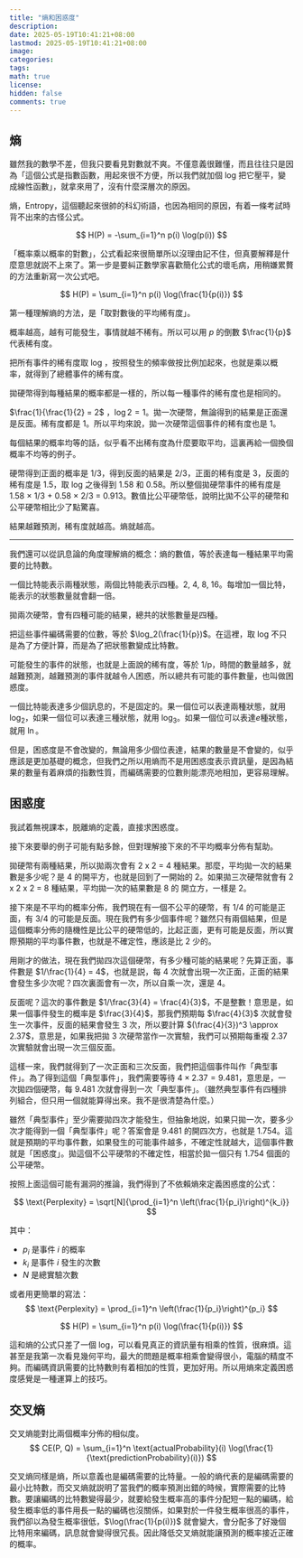 ```yaml
---
title: "熵和困惑度"
description: 
date: 2025-05-19T10:41:21+08:00
lastmod: 2025-05-19T10:41:21+08:00
image: 
categories: 
tags: 
math: true
license: 
hidden: false
comments: true
---
```


## 熵
雖然我的數學不差，但我只要看見對數就不爽。不僅意義很難懂，而且往往只是因為「這個公式是指數函數，用起來很不方便，所以我們就加個 log 把它壓平，變成線性函數」，就拿來用了，沒有什麼深層次的原因。

熵，Entropy，這個聽起來很帥的科幻術語，也因為相同的原因，有着一條考試時背不出來的古怪公式。

$$
H(P) = -\sum_{i=1}^n p(i) \log(p(i))
$$

「概率乘以概率的對數」，公式看起來很簡單所以沒理由記不住，但真要解釋是什麼意思就説不上來了。第一步是要糾正數學家喜歡簡化公式的壞毛病，用稍嫌累贅的方法重新寫一次公式吧。

$$
H(P) = \sum_{i=1}^n p(i) \log(\frac{1}{p(i)})
$$

第一種理解熵的方法，是「取對數後的平均稀有度」。

概率越高，越有可能發生，事情就越不稀有。所以可以用 $p$ 的倒數 $\frac{1}{p}$ 代表稀有度。

把所有事件的稀有度取 log ，按照發生的頻率做按比例加起來，也就是乘以概率，就得到了總體事件的稀有度。

拋硬幣得到每種結果的概率都是一樣的，所以每一種事件的稀有度也是相同的。

$\frac{1}{\frac{1}{2} = 2$ ，$\log 2 = 1$。拋一次硬幣，無論得到的結果是正面還是反面。稀有度都是 1。所以平均來說，拋一次硬幣這個事件的稀有度也是 1。

每個結果的概率均等的話，似乎看不出稀有度為什麼要取平均，這裏再給一個換個概率不均等的例子。

硬幣得到正面的概率是 1/3，得到反面的結果是 2/3，正面的稀有度是 3，反面的稀有度是 1.5，取 log 之後得到 1.58 和 0.58。所以整個拋硬幣事件的稀有度是 1.58 × 1/3 + 0.58 × 2/3 = 0.913。數值比公平硬幣低，說明比拋不公平的硬幣和公平硬幣相比少了點驚喜。

結果越難預測，稀有度就越高。熵就越高。

***

我們還可以從訊息論的角度理解熵的概念：熵的數值，等於表達每一種結果平均需要的比特數。

一個比特能表示兩種狀態，兩個比特能表示四種。2, 4, 8, 16。每增加一個比特，能表示的狀態數量就會翻一倍。

拋兩次硬幣，會有四種可能的結果，總共的狀態數量是四種。

把這些事件編碼需要的位數，等於 $\log_2(\frac{1}{p})$。在這裡，取 log 不只是為了方便計算，而是為了把狀態數變成比特數。

可能發生的事件的狀態，也就是上面說的稀有度，等於 1/p，時間的數量越多，就越難預測，越難預測的事件就越令人困惑，所以總共有可能的事件數量，也叫做困惑度。

一個比特能表達多少個訊息的，不是固定的。果一個位可以表達兩種狀態，就用 $\log_2$，如果一個位可以表達三種狀態，就用 $\log_3$。如果一個位可以表達$e$種狀態，就用 $\ln$。

但是，困惑度是不會改變的，無論用多少個位表達，結果的數量是不會變的，似乎應該是更加基礎的概念，但我們之所以用熵而不是用困惑度表示資訊量，是因為結果的數量有着麻煩的指數性質，而編碼需要的位數則能漂亮地相加，更容易理解。

## 困惑度

我試着無視課本，脱離熵的定義，直接求困惑度。

接下來要舉的例子可能有點多餘，但對理解接下來的不平均概率分佈有幫助。

拋硬幣有兩種結果，所以拋兩次會有 2 x 2 = 4 種結果。那麼，平均拋一次的結果數是多少呢？是 4 的開平方，也就是回到了一開始的 2。如果拋三次硬幣就會有 2 x 2 x 2 = 8 種結果，平均拋一次的結果數是 8 的 開立方，一樣是 2。

接下來是不平均的概率分佈，我們現在有一個不公平的硬幣，有 1/4 的可能是正面，有 3/4 的可能是反面。現在我們有多少個事件呢？雖然只有兩個結果，但是這個概率分佈的隨機性是比公平的硬幣低的，比起正面，更有可能是反面，所以實際預期的平均事件數，也就是不確定性，應該是比 2 少的。

用剛才的做法，現在我們拋四次這個硬幣，有多少種可能的結果呢？先算正面，事件數是 $1/\frac{1}{4} = 4$，也就是説，每 4 次就會出現一次正面，正面的結果會發生多少次呢？四次裏面會有一次，所以自乘一次，還是 $4$。

反面呢？這次的事件數是 $1/\frac{3}{4} = \frac{4}{3}$，不是整數！意思是，如果一個事件發生的概率是 $\frac{3}{4}$，那我們預期每 $\frac{4}{3}$ 次就會發生一次事件，反面的結果會發生 3 次，所以要計算 $(\frac{4}{3})^3 \approx 2.37$，意思是，如果我把拋 3 次硬幣當作一次實驗，我們可以預期每重複 2.37 次實驗就會出現一次三個反面。

這樣一來，我們就得到了一次正面和三次反面，我們把這個事件叫作「典型事件」。為了得到這個「典型事件」，我們需要等待 $4 \times 2.37 = 9.481$，意思是，一次拋四個硬幣，每 9.481 次就會得到一次「典型事件」。（雖然典型事件有四種排列組合，但只用一個就能算得出來。我不是很清楚為什麼。）

雖然「典型事件」至少需要拋四次才能發生，但抽象地説，如果只拋一次，要多少次才能得到一個「典型事件」呢？答案會是 9.481 的開四次方，也就是 1.754。這就是預期的平均事件數，如果發生的可能事件越多，不確定性就越大，這個事件數就是「困惑度」。拋這個不公平硬幣的不確定性，相當於拋一個只有 1.754 個面的公平硬幣。

按照上面這個可能有漏洞的推論，我們得到了不依賴熵來定義困惑度的公式：

$$
\text{Perplexity} = \sqrt[N]{\prod_{i=1}^n \left(\frac{1}{p_i}\right)^{k_i}}
$$

其中：
- $p_i$ 是事件 $i$ 的概率
- $k_i$ 是事件 $i$ 發生的次數
- $N$ 是總實驗次數

或者用更簡單的寫法：
$$
\text{Perplexity} = \prod_{i=1}^n \left(\frac{1}{p_i}\right)^{p_i}
$$

$$
H(P) = \sum_{i=1}^n p(i) \log(\frac{1}{p(i)})
$$

這和熵的公式只差了一個 log，可以看見真正的資訊量有相乘的性質，很麻煩。這甚至是我第一次看見幾何平均，最大的問題是概率相乘會變得很小，電腦的精度不夠。而編碼資訊需要的比特數則有着相加的性質，更加好用。所以用熵來定義困惑度感覺是一種運算上的技巧。

## 交叉熵
交叉熵能對比兩個概率分佈的相似度。
$$
CE(P, Q) = \sum_{i=1}^n \text{actualProbability}(i) \log(\frac{1}{\text{predictionProbability}(i)})
$$

交叉熵同樣是熵，所以意義也是編碼需要的比特量。一般的熵代表的是編碼需要的最小比特數，而交叉熵就説明了當我們的概率預測出錯的時候，實際需要的比特數。要讓編碼的比特數變得最少，就要給發生概率高的事件分配短一點的編碼，給發生概率低的事件用長一點的編碼也沒關係，如果對於一件發生概率很高的事件，我們卻以為發生概率很低，$\log(\frac{1}{p(i)})$ 就會變大，會分配多了好幾個比特用來編碼，訊息就會變得很冗長。因此降低交叉熵就能讓預測的概率接近正確的概率。

